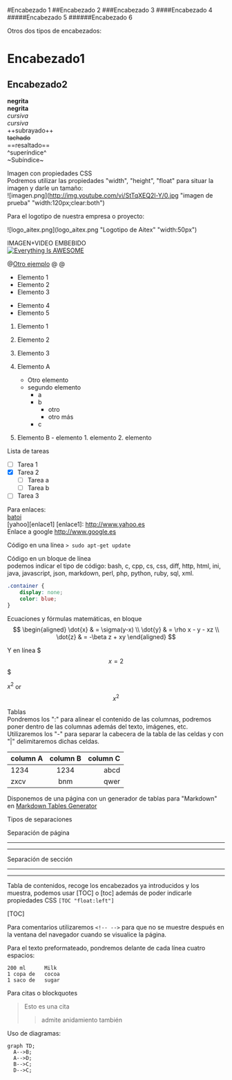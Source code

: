 #Encabezado 1
##Encabezado 2
###Encabezado 3
####Encabezado 4
#####Encabezado 5
######Encabezado 6

Otros dos tipos de encabezados:

Encabezado1  
===  
Encabezado2  
---  

**negrita**  
__negrita__  
*cursiva*  
_cursiva_  
++subrayado++  
~~tachado~~  
==resaltado==    
^superíndice^  
~Subíndice~  

Imagen con propiedades CSS  
Podremos utilizar las propiedades "width", "height", "float" para situar la imagen y darle un tamaño:  
![imagen.png](http://img.youtube.com/vi/StTqXEQ2l-Y/0.jpg "imagen de prueba" "width:120px;clear:both")  

Para el logotipo de nuestra empresa o proyecto:  

![logo_aitex.png](logo_aitex.png "Logotipo de Aitex" "width:50px")  


IMAGEN+VIDEO EMBEBIDO  
[![Everything Is AWESOME](http://img.youtube.com/vi/StTqXEQ2l-Y/0.jpg)](https://www.youtube.com/watch?v=StTqXEQ2l-Y "Everything Is AWESOME")

@[Otro ejemplo](content-url 'stylesheets')
@[](http://www.youtube.com/watch?v=jo_B4LTHi3I)
@[](https://www.mozilla.org/es-ES/firefox/new/ 'width:300px')


- Elemento 1  
- Elemento 2  
- Elemento 3  
+ Elemento 4  
+ Elemento 5  


1. Elemento 1
2. Elemento 2
3. Elemento 3


1. Elemento A  
	- Otro elemento
	- segundo elemento
		- a
		- b
			+ otro
			+ otro más
		- c 	
1. 	Elemento B
		- elemento
			1. elemento	
			2. elemento

Lista de tareas
- [ ] Tarea 1
- [x] Tarea 2
	- [ ] Tarea a
	- [ ] Tarea b
- [ ] Tarea 3

Para enlaces:  
[batoi](http://www.cipfpbatoi.es)  
[yahoo][enlace1]
[enlace1]: http://www.yahoo.es    
Enlace a google <http://www.google.es>  

Código en una línea `> sudo apt-get update`  

Código en un bloque de línea  
podemos indicar el tipo de código: bash, c, cpp, cs, css, diff, http, html, ini, java, javascript, json, markdown, perl, php, python, ruby, sql, xml.  
```css
.container {
	display: none;
    color: blue;
}
```


Ecuaciones y fórmulas matemáticas, en bloque  
$$
\begin{aligned}
\dot{x} & = \sigma(y-x) \\
\dot{y} & = \rho x - y - xz \\
\dot{z} & = -\beta z + xy
\end{aligned} 
$$

Y en línea
$$$x=2$$$

$x^2$ or $$x^2$$


Tablas  
Pondremos los ":" para alinear el contenido de las columnas, podremos poner dentro de las columnas además del texto, imágenes, etc. Utilizaremos los "-" para separar la cabecera de la tabla de las celdas y con "|" delimitaremos dichas celdas.

| column A| column B |column C|
|:--------|:--------:|--------:|
|1234 | 1234|abcd |
|zxcv| bnm| qwer|

Disponemos de una página con un generador de tablas para "Markdown" en [Markdown Tables Generator][enlaceTablas]

[enlaceTablas]: (http://www.tablesgenerator.com/markdown_tables)



Tipos de separaciones  

Separación de página

***  
* * *  

Separación de sección

---  
- - -  


Tabla de contenidos, recoge los encabezados ya introducidos y los muestra, podemos usar [TOC] o [toc] además de poder indicarle propiedades CSS `[TOC "float:left"]`

[TOC]


Para comentarios utilizaremos `<!-- -->` para que no se muestre después en la ventana del navegador cuando se visualice la página.

Para el texto preformateado, pondremos delante de cada línea cuatro espacios:

    200 ml      Milk
    1 copa de	cocoa
    1 saco de	sugar


Para citas o blockquotes
> Esto es una cita
> >admite anidamiento también

Uso de diagramas:  

```
graph TD;
  A-->B;
  A-->D;
  B-->C;
  D-->C;
```

